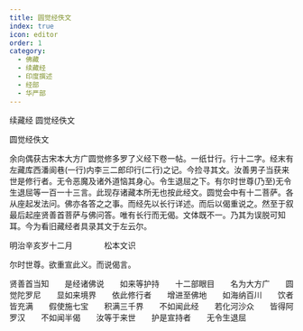 ```yaml
---
title: 圆觉经佚文
index: true
icon: editor
order: 1
category:
  - 佛藏
  - 续藏经
  - 印度撰述
  - 经部
  - 华严部
---
```


续藏经   圆觉经佚文  

圆觉经佚文  

余向偶获古宋本大方广圆觉修多罗了义经下卷一帖。一纸廿行。行十二字。经末有左藏库西潘阆巷(一行)内李三二郎印行(二行)之记。今捡寻其文。汝善男子当获来世是修行者。无令恶魔及诸外道恼其身心。令生退屈之下。有尔时世尊(乃至)无令生退屈等一百一十三言。此现存诸藏本所无也按此经文。圆觉会中有十二菩萨。各从座起发法问。佛亦各答之之事。而经先以长行详述。而后以偈重说之。然至于叙最后起座贤善首菩萨与佛问答。唯有长行而无偈。文体既不一。乃其为误脱可知耳。今为看旧藏经者具录其文于左云尔。  

明治辛亥岁十二月　　　　松本文识  

尔时世尊。欲重宣此义。而说偈言。  

贤善首当知　　是经诸佛说　　如来等护持　　十二部眼目　　名为大方广　　圆觉陀罗尼　　显如来境界　　依此修行者　　增进至佛地　　如海纳百川　　饮者皆充满　　假使施七宝　　积满三千界　　不如闻此经　　若化河沙众　　皆得阿罗汉　　不如闻半偈　　汝等于来世　　护是宣持者　　无令生退屈  

